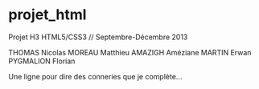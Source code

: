 projet_html
===========

Projet H3 HTML5/CSS3 // Septembre-Décembre 2013

THOMAS Nicolas
MOREAU Matthieu
AMAZIGH Améziane
MARTIN Erwan
PYGMALION Florian

Une ligne pour dire des conneries que je complète...
